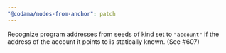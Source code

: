 ```yaml
---
"@codama/nodes-from-anchor": patch
---
```


Recognize program addresses from seeds of kind set to `"account"` if the address of the account it points to is statically known. (See #607)
